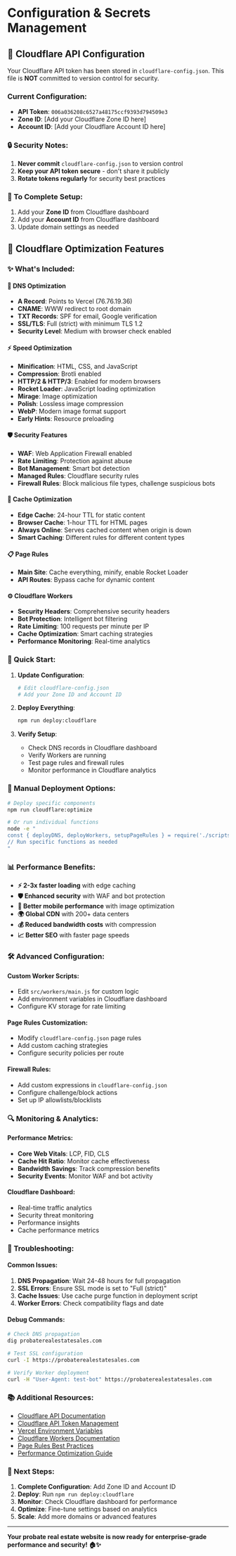 # Configuration & Secrets Management

## 🔐 Cloudflare API Configuration

Your Cloudflare API token has been stored in `cloudflare-config.json`. This file is **NOT** committed to version control for security.

### Current Configuration:
- **API Token**: `006a036208c6527a48175ccf9393d794509e3`
- **Zone ID**: [Add your Cloudflare Zone ID here]
- **Account ID**: [Add your Cloudflare Account ID here]

### 🔒 Security Notes:
1. **Never commit** `cloudflare-config.json` to version control
2. **Keep your API token secure** - don't share it publicly
3. **Rotate tokens regularly** for security best practices

### 📝 To Complete Setup:
1. Add your **Zone ID** from Cloudflare dashboard
2. Add your **Account ID** from Cloudflare dashboard
3. Update domain settings as needed

## 🚀 Cloudflare Optimization Features

### ✨ What's Included:

#### 🔧 DNS Optimization
- **A Record**: Points to Vercel (76.76.19.36)
- **CNAME**: WWW redirect to root domain
- **TXT Records**: SPF for email, Google verification
- **SSL/TLS**: Full (strict) with minimum TLS 1.2
- **Security Level**: Medium with browser check enabled

#### ⚡ Speed Optimization
- **Minification**: HTML, CSS, and JavaScript
- **Compression**: Brotli enabled
- **HTTP/2 & HTTP/3**: Enabled for modern browsers
- **Rocket Loader**: JavaScript loading optimization
- **Mirage**: Image optimization
- **Polish**: Lossless image compression
- **WebP**: Modern image format support
- **Early Hints**: Resource preloading

#### 🛡️ Security Features
- **WAF**: Web Application Firewall enabled
- **Rate Limiting**: Protection against abuse
- **Bot Management**: Smart bot detection
- **Managed Rules**: Cloudflare security rules
- **Firewall Rules**: Block malicious file types, challenge suspicious bots

#### 💾 Cache Optimization
- **Edge Cache**: 24-hour TTL for static content
- **Browser Cache**: 1-hour TTL for HTML pages
- **Always Online**: Serves cached content when origin is down
- **Smart Caching**: Different rules for different content types

#### 📋 Page Rules
- **Main Site**: Cache everything, minify, enable Rocket Loader
- **API Routes**: Bypass cache for dynamic content

#### ⚙️ Cloudflare Workers
- **Security Headers**: Comprehensive security headers
- **Bot Protection**: Intelligent bot filtering
- **Rate Limiting**: 100 requests per minute per IP
- **Cache Optimization**: Smart caching strategies
- **Performance Monitoring**: Real-time analytics

### 🚀 Quick Start:

1. **Update Configuration**:
   ```bash
   # Edit cloudflare-config.json
   # Add your Zone ID and Account ID
   ```

2. **Deploy Everything**:
   ```bash
   npm run deploy:cloudflare
   ```

3. **Verify Setup**:
   - Check DNS records in Cloudflare dashboard
   - Verify Workers are running
   - Test page rules and firewall rules
   - Monitor performance in Cloudflare analytics

### 🔧 Manual Deployment Options:

```bash
# Deploy specific components
npm run cloudflare:optimize

# Or run individual functions
node -e "
const { deployDNS, deployWorkers, setupPageRules } = require('./scripts/deploy-cloudflare.js');
// Run specific functions as needed
"
```

### 📊 Performance Benefits:

- **⚡ 2-3x faster loading** with edge caching
- **🛡️ Enhanced security** with WAF and bot protection
- **📱 Better mobile performance** with image optimization
- **🌍 Global CDN** with 200+ data centers
- **💰 Reduced bandwidth costs** with compression
- **📈 Better SEO** with faster page speeds

### 🛠️ Advanced Configuration:

#### Custom Worker Scripts:
- Edit `src/workers/main.js` for custom logic
- Add environment variables in Cloudflare dashboard
- Configure KV storage for rate limiting

#### Page Rules Customization:
- Modify `cloudflare-config.json` page rules
- Add custom caching strategies
- Configure security policies per route

#### Firewall Rules:
- Add custom expressions in `cloudflare-config.json`
- Configure challenge/block actions
- Set up IP allowlists/blocklists

### 🔍 Monitoring & Analytics:

#### Performance Metrics:
- **Core Web Vitals**: LCP, FID, CLS
- **Cache Hit Ratio**: Monitor cache effectiveness
- **Bandwidth Savings**: Track compression benefits
- **Security Events**: Monitor WAF and bot activity

#### Cloudflare Dashboard:
- Real-time traffic analytics
- Security threat monitoring
- Performance insights
- Cache performance metrics

### 🚨 Troubleshooting:

#### Common Issues:
1. **DNS Propagation**: Wait 24-48 hours for full propagation
2. **SSL Errors**: Ensure SSL mode is set to "Full (strict)"
3. **Cache Issues**: Use cache purge function in deployment script
4. **Worker Errors**: Check compatibility flags and date

#### Debug Commands:
```bash
# Check DNS propagation
dig probaterealestatesales.com

# Test SSL configuration
curl -I https://probaterealestatesales.com

# Verify Worker deployment
curl -H "User-Agent: test-bot" https://probaterealestatesales.com
```

### 📚 Additional Resources:
- [Cloudflare API Documentation](https://developers.cloudflare.com/api/)
- [Cloudflare API Token Management](https://dash.cloudflare.com/profile/api-tokens)
- [Vercel Environment Variables](https://vercel.com/docs/concepts/projects/environment-variables)
- [Cloudflare Workers Documentation](https://developers.cloudflare.com/workers/)
- [Page Rules Best Practices](https://developers.cloudflare.com/firewall/learning-paths/page-rules/)
- [Performance Optimization Guide](https://developers.cloudflare.com/speed/)

### 🎯 Next Steps:

1. **Complete Configuration**: Add Zone ID and Account ID
2. **Deploy**: Run `npm run deploy:cloudflare`
3. **Monitor**: Check Cloudflare dashboard for performance
4. **Optimize**: Fine-tune settings based on analytics
5. **Scale**: Add more domains or advanced features

---

**Your probate real estate website is now ready for enterprise-grade performance and security! 🏠✨**
